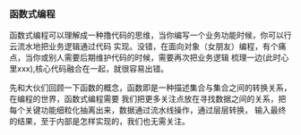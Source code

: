 ### 函数式编程

函数式编程可以理解成一种撸代码的思维，当你编写一个业务功能时候，你可以行云流水地把业务逻辑通过代码
实现。没错，在面向对象（女朋友）编程，有个痛点，当你或别人需要后期维护代码的时候，需要再次把业务逻辑
梳理一边(此时心里xxx),核心代码融合在一起，就很容易出错。

先和大伙们回顾一下函数的概念，函数即是一种描述集合与集合之间的转换关系，在编程的世界，函数式编程需要
我们把更多关注点放在寻找数据之间的关系，把每个关键功能细粒化抽离出来，数据通过流水线操作，通过层层转换，
输入最终的结果，至于内部是怎样实现的，我们也无需关注。

